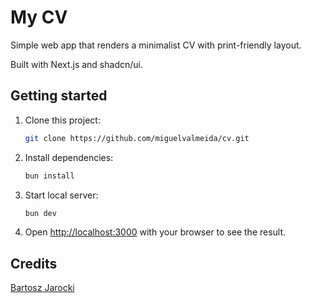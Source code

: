 # My CV

Simple web app that renders a minimalist CV with print-friendly layout.

Built with Next.js and shadcn/ui.

## Getting started

1. Clone this project:

    ```bash
    git clone https://github.com/miguelvalmeida/cv.git
    ```

2. Install dependencies:

    ```bash
    bun install
    ```

3. Start local server:

    ```bash
    bun dev
    ```

4. Open [http://localhost:3000](http://localhost:3000) with your browser to see the result.

## Credits

[Bartosz Jarocki](https://github.com/BartoszJarocki/cv/)
